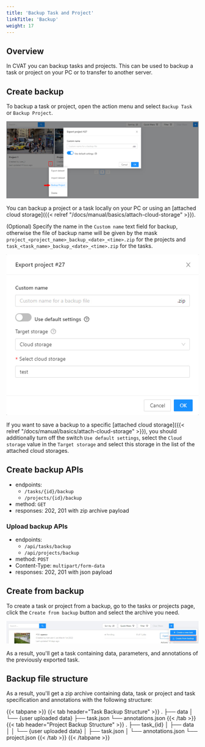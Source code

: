 ```yaml
---
title: 'Backup Task and Project'
linkTitle: 'Backup'
weight: 17
---
```


## Overview

In CVAT you can backup tasks and projects.
This can be used to backup a task or project on your PC or to transfer to another server.

## Create backup

To backup a task or project, open the action menu and select `Backup Task` or `Backup Project`.

![](/images/image219.jpg)

You can backup a project or a task locally on your PC or using an [attached cloud storage]({{< relref "/docs/manual/basics/attach-cloud-storage" >}}).

(Optional) Specify the name in the `Custom name` text field for backup, otherwise the file of backup name
will be given by the mask `project_<project_name>_backup_<date>_<time>.zip` for the projects
and `task_<task_name>_backup_<date>_<time>.zip` for the tasks.

![](/images/image253.jpg)

If you want to save a backup to a specific [attached cloud storage]({{< relref "/docs/manual/basics/attach-cloud-storage" >}}),
you should additionally turn off the switch `Use default settings`, select the `Cloud storage` value
in the `Target storage` and select this storage in the list of the attached cloud storages.

## Create backup APIs

- endpoints:
  - `/tasks/{id}/backup`
  - `/projects/{id}/backup`
- method: `GET`
- responses: 202, 201 with zip archive payload

### Upload backup APIs

- endpoints:
  - `/api/tasks/backup`
  - `/api/projects/backup`
- method: `POST`
- Content-Type: `multipart/form-data`
- responses: 202, 201 with json payload

## Create from backup

To create a task or project from a backup, go to the tasks or projects page,
click the `Create from backup` button and select the archive you need.

![](/images/image220.jpg)

As a result, you'll get a task containing data, parameters, and annotations of
the previously exported task.

## Backup file structure

As a result, you'll get a zip archive containing data,
task or project and task specification and annotations with the following structure:

{{< tabpane >}}
  {{< tab header="Task Backup Structure" >}}
    .
    ├── data
    │   └── {user uploaded data}
    ├── task.json
    └── annotations.json
  {{< /tab >}}
  {{< tab header="Project Backup Structure" >}}
    .
    ├── task_{id}
    │   ├── data
    │   │   └── {user uploaded data}
    │   ├── task.json
    │   └── annotations.json
    └── project.json
  {{< /tab >}}
{{< /tabpane >}}
